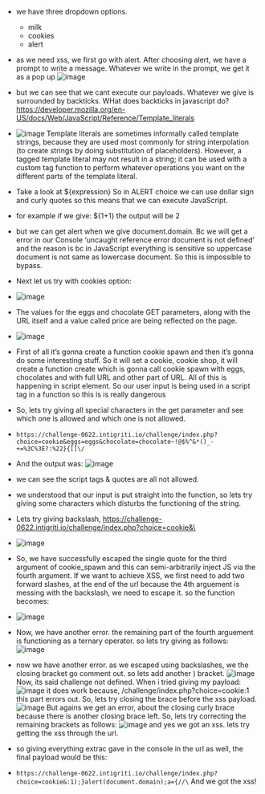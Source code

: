 + we have three dropdown options.
    - milk
    - cookies
    - alert
 
+ as we need xss, we first go with alert. After choosing alert, we have a prompt to write a message. Whatever we write in the prompt, we get it as a pop up
![image](https://github.com/av4nth1ka/Intigriti-XSS-challenges/assets/80388135/8ff40c40-2998-42af-a289-a4743ddb3c1e)
+ but we can see that we cant execute our payloads. Whatever we give is surrounded by backticks. WHat does backticks in javascript do?
  https://developer.mozilla.org/en-US/docs/Web/JavaScript/Reference/Template_literals
+ ![image](https://github.com/av4nth1ka/Intigriti-XSS-challenges/assets/80388135/a5202e3d-b28d-4ab0-b7a6-56399205640d)
Template literals are sometimes informally called template strings, because they are used most commonly for string interpolation (to create strings by doing substitution of placeholders). However, a tagged template literal may not result in a string; it can be used with a custom tag function to perform whatever operations you want on the different parts of the template literal.
+ Take a look at ${expression} So in ALERT choice we can use dollar sign and curly quotes so this means that we can execute JavaScript.
+ for example if we give: ${1+1} the output will be 2
+ but we can get alert when we give document.domain. Bc we will get a error in our Console ‘uncaught reference error document is not defined’ and the reason is bc in JavaScript everything is sensitive so uppercase document is not same as lowercase document. So this is impossible to bypass.

+ Next let us try with cookies option:
+ ![image](https://github.com/av4nth1ka/Intigriti-XSS-challenges/assets/80388135/35514f00-e092-4aaa-8d5f-780615d8b5a6)
+ The values for the eggs and chocolate GET parameters, along with the URL itself and a value called price are being reflected on the page.
+ ![image](https://github.com/av4nth1ka/Intigriti-XSS-challenges/assets/80388135/f4bcaa80-c2f9-4ea0-9f39-e139deaba855)
+ First of all it’s gonna create a function cookie spawn and then it’s gonna do some interesting stuff. So it will set a cookie, cookie shop, it will create a function create which is gonna call cookie spawn with eggs, chocolates and with full URL and other part of URL. All of this is happening in script element. So our user input is being used in a script tag in a function so this is is really dangerous
+ So, lets try giving all special characters in the get parameter and see which one is allowed and which one is not allowed.
+ `https://challenge-0622.intigriti.io/challenge/index.php?choice=cookie&eggs=eggs&chocolate=chocolate~!@$%^&*()_-+=%3C%3E?:%22}{[]\/`
+ And the output was:
![image](https://github.com/av4nth1ka/Intigriti-XSS-challenges/assets/80388135/ad7f8215-7934-4f6b-8e3e-254fcf86ad3f)
+ we can see the script tags & quotes are all not allowed.
+ we understood that our input is put straight into the function, so lets try giving some characters which disturbs the functioning of the string.
+ Lets try giving backslash, https://challenge-0622.intigriti.io/challenge/index.php?choice=cookie&\
+ ![image](https://github.com/av4nth1ka/Intigriti-XSS-challenges/assets/80388135/b996f77e-cbee-4826-b853-bd71deb4d9d8)
+ So, we have successfully escaped the single quote for the third argument of cookie_spawn and this can semi-arbitrarily inject JS via the fourth argument. If we want to achieve XSS, we first need to add two forward slashes, at the end of the url because the 4th arguement is messing with the backslash, we need to escape it. so the function becomes:
+ ![image](https://github.com/av4nth1ka/Intigriti-XSS-challenges/assets/80388135/7e5f4bce-ec81-461f-9a0a-4037e6e045ef)
+ Now, we have another error. the remaining part of the fourth arguement is functioning as a ternary operator. so lets try giving as follows:
![image](https://github.com/av4nth1ka/Intigriti-XSS-challenges/assets/80388135/650000b2-b3c8-4e0e-90aa-6eccef9065b5)
+ now we have another error. as we escaped using backslashes, we the closing bracket go comment out. so lets add another ) bracket.
  ![image](https://github.com/av4nth1ka/Intigriti-XSS-challenges/assets/80388135/30c7a5d0-2dfb-48dd-847e-5b05a2df3320)
  Now, its said challenge not defined. When i tried giving my payload:
  ![image](https://github.com/av4nth1ka/Intigriti-XSS-challenges/assets/80388135/8770b020-6cd3-4e15-9f15-2984a6990996)
  it does work because, /challenge/index.php?choice=cookie:1 this part errors out. So, lets try closing the brace before the xss payload.
  ![image](https://github.com/av4nth1ka/Intigriti-XSS-challenges/assets/80388135/47ef53e5-2553-4e4f-9e2d-74e7e04e83b6)
  But agains we get an error, about the closing curly brace because there is another closing brace left. So, lets try correcting the remaining brackets as follows:
  ![image](https://github.com/av4nth1ka/Intigriti-XSS-challenges/assets/80388135/c2aae8f9-c587-4d6d-9f11-ae136ff83983)
and yes we got an xss. lets try getting the xss through the url.
+ so giving everything extrac gave in the console in the url as well, the final payload would be this:
+ `https://challenge-0622.intigriti.io/challenge/index.php?choice=cookie&:1);}alert(document.domain);a={//\`
  And we got the xss!

  








